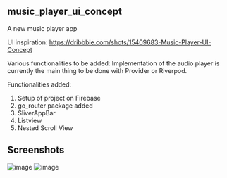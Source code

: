 ## music_player_ui_concept

A new music player app 

UI inspiration: https://dribbble.com/shots/15409683-Music-Player-UI-Concept

Various functionalities to be added: Implementation of the audio player is currently the main thing to be done with Provider or Riverpod. 

Functionalities added: 
1. Setup of project on Firebase
2. go_router package added
3. SliverAppBar
4. Listview
5. Nested Scroll View

## Screenshots

![image](https://user-images.githubusercontent.com/61822722/185568691-0431fc18-e0af-476c-8a18-c1f7ba08225d.png)
![image](https://user-images.githubusercontent.com/61822722/185568814-368dd8a7-c806-4603-b6b1-4d6d1f91e923.png)



